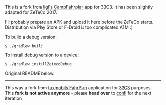 This is a fork from [ligi's CampFahrplan](https://github.com/ligi/CampFahrplan) app for 33C3. It has been slightly adapted for ZeTeCo 2017.

I'll probably prepare an APK and upload it here before the ZeTeCo starts. Distribution via Play Store or F-Droid is too complicated ATM :)

To build a debug version:

    $ ./gradlew build

To install debug version to a device:

    $ ./gradlew installZetecoDebug

Original README below.

---

This was a fork from [tuxmobils FahrPlan](http://github.com/tuxmobil/campfahrplan) application for [33C3](https://events.ccc.de/congress/2016/wiki/Main_Page) purposes. This **fork is not active anymore** - please **head over** to [confi](https://github.com/ligi/confi) for the next iteration
